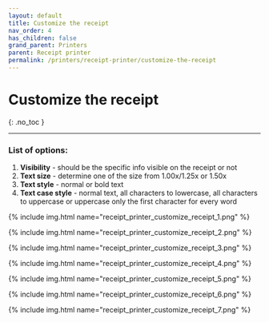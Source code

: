 ```yaml
---
layout: default
title: Customize the receipt
nav_order: 4
has_children: false
grand_parent: Printers
parent: Receipt printer
permalink: /printers/receipt-printer/customize-the-receipt
---
```


# Customize the receipt
{: .no_toc }

---

### List of options:
1. **Visibility** - should be the specific info visible on the receipt or not
1. **Text size** - determine one of the size from 1.00x/1.25x or 1.50x
1. **Text style** - normal or bold text
1. **Text case style** - normal text, all characters to lowercase, all characters to uppercase or uppercase only the first character for every word

{% include img.html name="receipt_printer_customize_receipt_1.png" %}

{% include img.html name="receipt_printer_customize_receipt_2.png" %}

{% include img.html name="receipt_printer_customize_receipt_3.png" %}

{% include img.html name="receipt_printer_customize_receipt_4.png" %}

{% include img.html name="receipt_printer_customize_receipt_5.png" %}

{% include img.html name="receipt_printer_customize_receipt_6.png" %}

{% include img.html name="receipt_printer_customize_receipt_7.png" %}